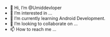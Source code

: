 - 👋 Hi, I’m @Umiddevloper
- 👀 I’m interested in ...
- 🌱 I’m currently learning Android Development.
- 💞️ I’m looking to collaborate on ...
- 📫 How to reach me ...

<!---
Umiddevloper/Umiddevloper is a ✨ special ✨ repository because its `README.md` (this file) appears on your GitHub profile.
You can click the Preview link to take a look at your changes.
--->
